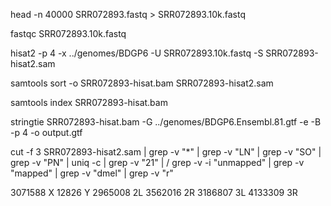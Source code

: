 head -n 40000 SRR072893.fastq > SRR072893.10k.fastq

fastqc SRR072893.10k.fastq 

hisat2 -p 4 -x ../genomes/BDGP6 -U SRR072893.10k.fastq -S SRR072893-hisat2.sam

samtools sort -o SRR072893-hisat.bam SRR072893-hisat2.sam

samtools index SRR072893-hisat.bam 

stringtie SRR072893-hisat.bam  -G ../genomes/BDGP6.Ensembl.81.gtf -e -B -p 4 -o output.gtf

cut -f 3 SRR072893-hisat2.sam | grep -v "*" | grep -v "LN" | grep -v "SO" | grep -v "PN" | uniq -c | grep -v "21" | /
grep -v -i "unmapped" | grep -v "mapped" | grep -v "dmel" | grep -v "r"

3071588 X
12826 Y
2965008 2L
3562016 2R
3186807 3L
4133309 3R
